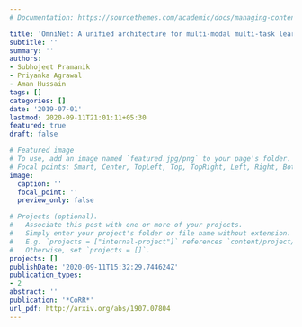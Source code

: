 ```yaml
---
# Documentation: https://sourcethemes.com/academic/docs/managing-content/

title: 'OmniNet: A unified architecture for multi-modal multi-task learning'
subtitle: ''
summary: ''
authors:
- Subhojeet Pramanik
- Priyanka Agrawal
- Aman Hussain
tags: []
categories: []
date: '2019-07-01'
lastmod: 2020-09-11T21:01:11+05:30
featured: true
draft: false

# Featured image
# To use, add an image named `featured.jpg/png` to your page's folder.
# Focal points: Smart, Center, TopLeft, Top, TopRight, Left, Right, BottomLeft, Bottom, BottomRight.
image:
  caption: ''
  focal_point: ''
  preview_only: false

# Projects (optional).
#   Associate this post with one or more of your projects.
#   Simply enter your project's folder or file name without extension.
#   E.g. `projects = ["internal-project"]` references `content/project/deep-learning/index.md`.
#   Otherwise, set `projects = []`.
projects: []
publishDate: '2020-09-11T15:32:29.744624Z'
publication_types:
- 2
abstract: ''
publication: '*CoRR*'
url_pdf: http://arxiv.org/abs/1907.07804
---
```

